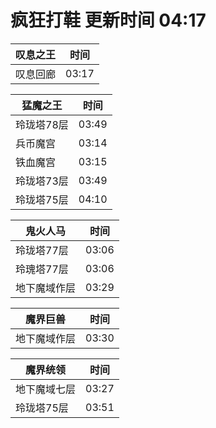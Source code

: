 # 疯狂打鞋 更新时间 04:17

| 叹息之王   | 时间    |
|--------|-------|
| 叹息回廊 | 03:17 |

| 猛魔之王   | 时间    |
|--------|-------|
| 玲珑塔78层 | 03:49 |
| 兵币魔宫 | 03:14 |
| 铁血魔宫 | 03:15 |
| 玲珑塔73层 | 03:49 |
| 玲珑塔75层 | 04:10 |

| 鬼火人马   | 时间    |
|--------|-------|
| 玲珑塔77层 | 03:06 |
| 玲瑰塔77层 | 03:06 |
| 地下魔域作层 | 03:29 |

| 魔界巨兽   | 时间    |
|--------|-------|
| 地下魔域作层 | 03:30 |

| 魔界统领   | 时间    |
|--------|-------|
| 地下魔域七层 | 03:27 |
| 玲珑塔75层 | 03:51 |